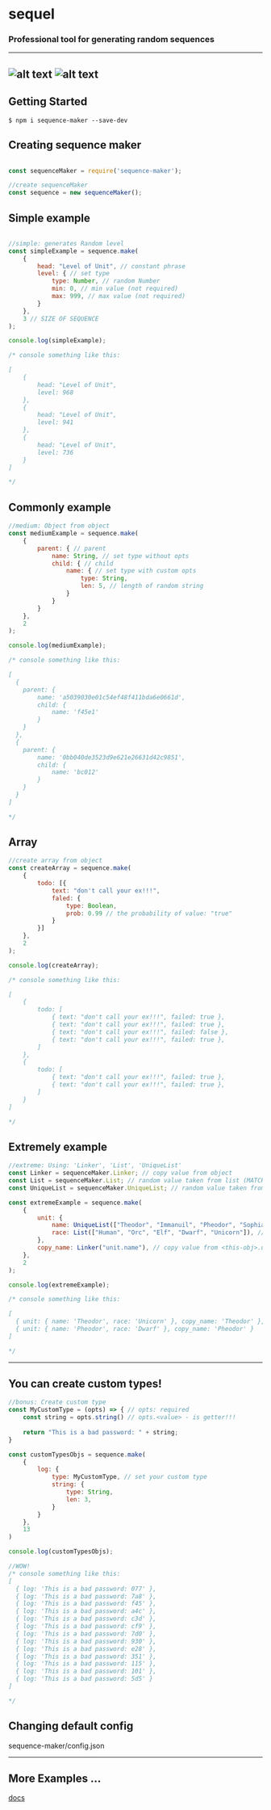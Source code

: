 # sequel
### Professional tool for generating random sequences
---
![alt text](https://img.shields.io/github/package-json/v/turbokirichenko/sequence-maker?style=for-the-badge)
![alt text](https://img.shields.io/github/repo-size/turbokirichenko/sequence-maker?style=for-the-badge)
---
## Getting Started
```
$ npm i sequence-maker --save-dev

```
## Creating sequence maker
```js

const sequenceMaker = require('sequence-maker');

//create sequenceMaker
const sequence = new sequenceMaker();
```

## Simple example
```js

//simple: generates Random level
const simpleExample = sequence.make(
	{
		head: "Level of Unit", // constant phrase
		level: { // set type
			type: Number, // random Number
			min: 0, // min value (not required)
			max: 999, // max value (not required)
		}
	}, 
	3 // SIZE OF SEQUENCE
);

console.log(simpleExample);

/* console something like this:

[ 
	{ 
		head: "Level of Unit",
		level: 968 
	}, 
	{ 
		head: "Level of Unit",
		level: 941 
	}, 
	{ 
		head: "Level of Unit",
		level: 736 
	} 
]

*/

```

## Commonly example
```js
//medium: Object from object
const mediumExample = sequence.make(
	{
		parent: { // parent
			name: String, // set type without opts
			child: { // child
				name: { // set type with custom opts
					type: String, 
					len: 5, // length of random string
				}
			}
		}
	},
	2
);

console.log(mediumExample);

/* console something like this:

[
  {
    parent: { 
    	name: 'a5039030e01c54ef48f411bda6e0661d', 
    	child: {
    		name: 'f45e1'
    	} 
    }
  },
  {
    parent: { 
    	name: '0bb040de3523d9e621e26631d42c9851', 
    	child: {
    		name: 'bc012'
    	}
    }
  }
]

*/

```

## Array

```js
//create array from object
const createArray = sequence.make(
	{
		todo: [{
			text: "don't call your ex!!!",
			faled: {
				type: Boolean,
				prob: 0.99 // the probability of value: "true"
			}
		}]
	},
	2
);

console.log(createArray);

/* console something like this:

[
	{
		todo: [
			{ text: "don't call your ex!!!", failed: true },
			{ text: "don't call your ex!!!", failed: true },
			{ text: "don't call your ex!!!", failed: false },
			{ text: "don't call your ex!!!", failed: true },
		]
	},
	{
		todo: [
			{ text: "don't call your ex!!!", failed: true },
			{ text: "don't call your ex!!!", failed: true },
		]
	}
]

*/

```

## Extremely example
```js
//extreme: Using: 'Linker', 'List', 'UniqueList'
const Linker = sequenceMaker.Linker; // copy value from object
const List = sequenceMaker.List; // random value taken from list (MATCHES IS POSSIBLE)
const UniqueList = sequenceMaker.UniqueList; // random value taken from list (MATCHES EXCLUDED)

const extremeExample = sequence.make(
	{
		unit: {
			name: UniqueList(["Theodor", "Immanuil", "Pheodor", "Sophia"]), // set type
			race: List(["Human", "Orc", "Elf", "Dwarf", "Unicorn"]), // set type
		},
		copy_name: Linker("unit.name"), // copy value from <this-obj>.unit.name
	},
	2
);

console.log(extremeExample);

/* console something like this:

[
  { unit: { name: 'Theodor', race: 'Unicorn' }, copy_name: 'Theodor' },
  { unit: { name: 'Pheodor', race: 'Dwarf' }, copy_name: 'Pheodor' }
]

*/

```
---

## You can create custom types!

```js
//bonus: Create custom type
const MyCustomType = (opts) => { // opts: required
	const string = opts.string() // opts.<value> - is getter!!!
	
	return "This is a bad password: " + string;
}

const customTypesObjs = sequence.make(
	{
		log: {
			type: MyCustomType, // set your custom type
			string: {
				type: String,
				len: 3,
			}
		}
	},
	13
)

console.log(customTypesObjs);

//WOW!
/* console something like this:
[
  { log: 'This is a bad password: 077' },
  { log: 'This is a bad password: 7a8' },
  { log: 'This is a bad password: f45' },
  { log: 'This is a bad password: a4c' },
  { log: 'This is a bad password: c3d' },
  { log: 'This is a bad password: cf9' },
  { log: 'This is a bad password: 7d0' },
  { log: 'This is a bad password: 930' },
  { log: 'This is a bad password: e28' },
  { log: 'This is a bad password: 351' },
  { log: 'This is a bad password: 115' },
  { log: 'This is a bad password: 101' },
  { log: 'This is a bad password: 5d5' }
]

*/
```

## Changing default config

sequence-maker/config.json

---

## More Examples ...

[docs](https://github.com/turbokirichenko/sequel/blob/main/index.test.js)

